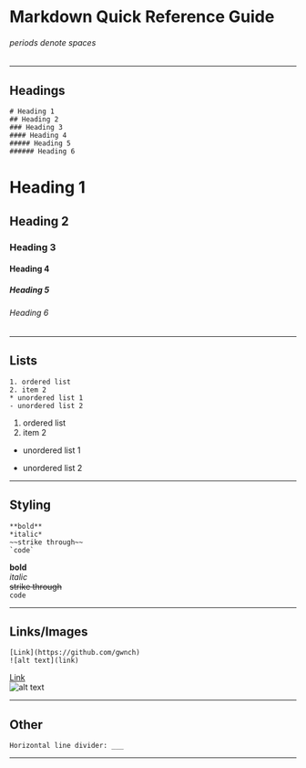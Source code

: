 # Markdown Quick Reference Guide
###### periods denote spaces
___
## Headings
```
# Heading 1
## Heading 2
### Heading 3
#### Heading 4
##### Heading 5
###### Heading 6
```
# Heading 1
## Heading 2
### Heading 3
#### Heading 4
##### Heading 5
###### Heading 6
___
## Lists
```
1. ordered list
2. item 2
* unordered list 1
- unordered list 2
```
1. ordered list
2. item 2<br>
* unordered list 1
- unordered list 2
___
## Styling
```
**bold**
*italic*
~~strike through~~
`code`
```
**bold**<br>
*italic*<br>
~~strike through~~<br>
`code`
___
## Links/Images
```
[Link](https://github.com/gwnch)
![alt text](link)

```
[Link](https://github.com/gwnch)<br>
![alt text](link)
___
## Other
```
Horizontal line divider: ___
```
___
